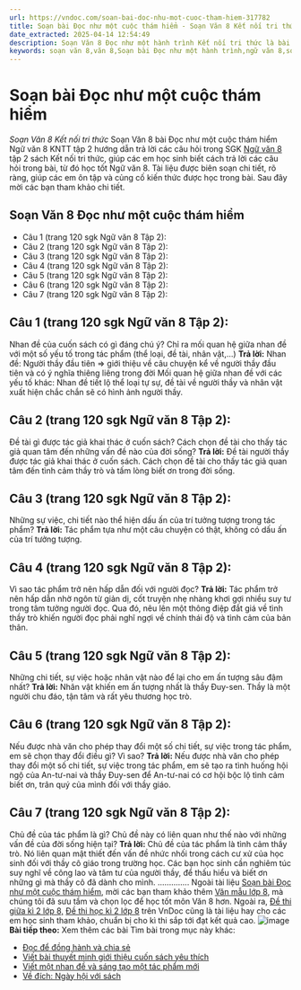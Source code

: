 ```yaml
---
url: https://vndoc.com/soan-bai-doc-nhu-mot-cuoc-tham-hiem-317782
title: Soạn bài Đọc như một cuộc thám hiểm - Soạn Văn 8 Kết nối tri thức - VnDoc.com
date_extracted: 2025-04-14 12:54:49
description: Soạn Văn 8 Đọc như một hành trình Kết nối tri thức là bài soạn bài mẫu thuộc chương trình Ngữ văn lớp 8 KNTT học kì 2. Mời các bạn cùng tham khảo bài soạn để chuẩn bị cho bài học sắp tới của mình.
keywords: soạn văn 8,văn 8,Soạn bài Đọc như một hành trình,ngữ văn 8,soan van 8,soạn văn lớp 8,giải văn 8,soạn văn 8 tập 2,soạn văn 8 Đọc như một hành trình Kết nối tri thức,soạn văn 8 kết nối tri thức,văn 8 kntt,ngữ văn 8 kết nối tri thức,Soạn bài Đọc như một hành trình Kết nối tri thức tập 2,soạn văn 8 kntt,văn 8 kết nối tri thức
---
```


# Soạn bài Đọc như một cuộc thám hiểm
 _Soạn Văn 8 Kết nối tri thức_
Soạn Văn 8 bài Đọc như một cuộc thám hiểm Ngữ văn 8 KNTT tập 2 hướng dẫn trả lời các câu hỏi trong SGK [Ngữ văn 8](<https://vndoc.com/ngu-van-8-ket-noi-tri-thuc>) tập 2 sách Kết nối tri thức, giúp các em học sinh biết cách trả lời các câu hỏi trong bài, từ đó học tốt Ngữ văn 8. Tài liệu được biên soạn chi tiết, rõ ràng, giúp các em ôn tập và củng cố kiến thức được học trong bài. Sau đây mời các bạn tham khảo chi tiết.
## Soạn Văn 8 Đọc như một cuộc thám hiểm
  * Câu 1 \(trang 120 sgk Ngữ văn 8 Tập 2\): 
  * Câu 2 \(trang 120 sgk Ngữ văn 8 Tập 2\):
  * Câu 3 \(trang 120 sgk Ngữ văn 8 Tập 2\): 
  * Câu 4 \(trang 120 sgk Ngữ văn 8 Tập 2\):
  * Câu 5 \(trang 120 sgk Ngữ văn 8 Tập 2\): 
  * Câu 6 \(trang 120 sgk Ngữ văn 8 Tập 2\):
  * Câu 7 \(trang 120 sgk Ngữ văn 8 Tập 2\):

## **Câu 1 \(trang 120 sgk Ngữ văn 8 Tập 2\):**
Nhan đề của cuốn sách có gì đáng chú ý? Chỉ ra mối quan hệ giữa nhan đề với một số yếu tố trong tác phẩm \(thể loại, đề tài, nhân vật,…\)
**Trả lời:**
Nhan đề: Người thầy đầu tiên => giới thiệu về câu chuyện kể về người thầy đầu tiên và có ý nghĩa thiêng liêng trong đời
Mối quan hệ giữa nhan đề với các yếu tố khác: Nhan đề tiết lộ thể loại tự sự, đề tài về người thầy và nhân vật xuất hiện chắc chắn sẽ có hình ảnh người thầy.
## **Câu 2 \(trang 120 sgk Ngữ văn 8 Tập 2\):**
Đề tài gì được tác giả khai thác ở cuốn sách? Cách chọn đề tài cho thấy tác giả quan tâm đến những vấn đề nào của đời sống?
**Trả lời:**
Đề tài người thầy được tác giả khai thác ở cuốn sách. Cách chọn đề tài cho thấy tác giả quan tâm đến tình cảm thầy trò và tấm lòng biết ơn trong đời sống.
## **Câu 3 \(trang 120 sgk Ngữ văn 8 Tập 2\):**
Những sự việc, chi tiết nào thể hiện dấu ấn của trí tưởng tượng trong tác phẩm?
**Trả lời:**
Tác phẩm tựa như một câu chuyện có thật, không có dấu ấn của trí tưởng tượng.
## **Câu 4 \(trang 120 sgk Ngữ văn 8 Tập 2\):**
Vì sao tác phẩm trở nên hấp dẫn đối với người đọc?
**Trả lời:**
Tác phẩm trở nên hấp dẫn nhờ ngôn từ giản dị, cốt truyện nhẹ nhàng khơi gợi nhiều suy tư trong tâm tưởng người đọc. Qua đó, nêu lên một thông điệp đắt giá về tình thầy trò khiến người đọc phải nghĩ ngợi về chính thái độ và tình cảm của bản thân.
## **Câu 5 \(trang 120 sgk Ngữ văn 8 Tập 2\):**
Những chi tiết, sự việc hoặc nhân vật nào để lại cho em ấn tượng sâu đậm nhất?
**Trả lời:**
Nhân vật khiến em ấn tượng nhất là thầy Đuy-sen. Thầy là một người chu đáo, tận tâm và rất yêu thương học trò.
## **Câu 6 \(trang 120 sgk Ngữ văn 8 Tập 2\):**
Nếu được nhà văn cho phép thay đổi một số chi tiết, sự việc trong tác phẩm, em sẽ chọn thay đổi điều gì? Vì sao?
**Trả lời:**
Nếu được nhà văn cho phép thay đổi một số chi tiết, sự việc trong tác phẩm, em sẽ tạo ra tình huống hội ngộ của An-tư-nai và thầy Đuy-sen để An-tư-nai có cơ hội bộc lộ tình cảm biết ơn, trân quý của mình đối với thầy giáo.
## **Câu 7 \(trang 120 sgk Ngữ văn 8 Tập 2\):**
Chủ đề của tác phẩm là gì? Chủ đề này có liên quan như thế nào với những vấn đề của đời sống hiện tại?
**Trả lời:**
Chủ đề của tác phẩm là tình cảm thầy trò. Nó liên quan mật thiết đến vấn đề nhức nhối trong cách cư xử của học sinh đối với thầy cô giáo trong trường học. Các bạn học sinh cần nghiêm túc suy nghĩ về công lao và tâm tư của người thầy, để thấu hiểu và biết ơn những gì mà thầy cô đã dành cho mình.
..............
Ngoài tài liệu [Soạn bài Đọc như một cuộc thám hiểm](<https://vndoc.com/soan-bai-doc-nhu-mot-cuoc-tham-hiem-317782>), mời các bạn tham khảo thêm [Văn mẫu lớp 8](<https://vndoc.com/van-mau-lop8>), mà chúng tôi đã sưu tầm và chọn lọc để học tốt môn Văn 8 hơn. Ngoài ra, [Đề thi giữa kì 2 lớp 8,](<https://vndoc.com/de-thi-giua-ki-2-lop8>) [Đề thi học kì 2 lớp 8](<https://vndoc.com/de-thi-hoc-ki-2-lop8>) trên VnDoc cũng là tài liệu hay cho các em học sinh tham khảo, chuẩn bị cho kì thi sắp tới đạt kết quả cao.
![image](https://i.vdoc.vn/data/image/2022/08/26/ban-tay.svg) **Bài tiếp theo:**
Xem thêm các bài Tìm bài trong mục này khác:
  * [Đọc để đồng hành và chia sẻ ](</soan-bai-doc-de-dong-hanh-va-chia-se-317854>)
  * [Viết bài thuyết minh giới thiệu cuốn sách yêu thích](</soan-bai-viet-bai-thuyet-minh-gioi-thieu-cuon-sach-yeu-thich-317863>)
  * [Viết một nhan đề và sáng tạo một tác phẩm mới](</soan-bai-viet-mot-nhan-de-va-sang-tao-mot-tac-pham-moi-317871>)
  * [Về đích: Ngày hội với sách](</soan-bai-ve-dich-ngay-hoi-voi-sach-317876>)

